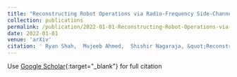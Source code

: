 ```yaml
---
title: "Reconstructing Robot Operations via Radio-Frequency Side-Channel"
collection: publications
permalink: /publication/2022-01-01-Reconstructing-Robot-Operations-via-Radio-Frequency-Side-Channel
date: 2022-01-01
venue: 'arXiv'
citation: ' Ryan Shah,  Mujeeb Ahmed,  Shishir Nagaraja, &quot;Reconstructing Robot Operations via Radio-Frequency Side-Channel.&quot; arXiv, 2022.'
---
```

Use [Google Scholar](https://scholar.google.com/scholar?q=Reconstructing+Robot+Operations+via+Radio+Frequency+Side+Channel){:target="_blank"} for full citation
